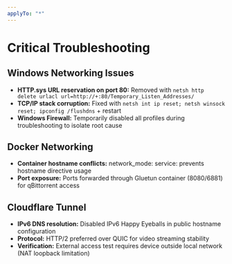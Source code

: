 ```yaml
---
applyTo: "*"
---
```


# Critical Troubleshooting

## Windows Networking Issues
- **HTTP.sys URL reservation on port 80:** Removed with `netsh http delete urlacl url=http://+:80/Temporary_Listen_Addresses/`
- **TCP/IP stack corruption:** Fixed with `netsh int ip reset; netsh winsock reset; ipconfig /flushdns` + restart
- **Windows Firewall:** Temporarily disabled all profiles during troubleshooting to isolate root cause

## Docker Networking
- **Container hostname conflicts:** network_mode: service:<name> prevents hostname directive usage
- **Port exposure:** Ports forwarded through Gluetun container (8080/6881) for qBittorrent access

## Cloudflare Tunnel
- **IPv6 DNS resolution:** Disabled IPv6 Happy Eyeballs in public hostname configuration
- **Protocol:** HTTP/2 preferred over QUIC for video streaming stability
- **Verification:** External access test requires device outside local network (NAT loopback limitation)
